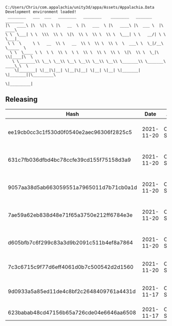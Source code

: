 ```
C:/Users/Chris/com.appalachia/unity3d/appa/Assets/Appalachia.Data
Development environment loaded!  
 ________   ___  ___   ________   ________    ________   _______    ________      
|\   ____\ |\  \|\  \ |\   __  \ |\   ___  \ |\   ____\ |\  ___ \  |\   ____\     
\ \  \___| \ \  \\\  \\ \  \|\  \\ \  \\ \  \\ \  \___| \ \   __/| \ \  \___|_    
 \ \  \     \ \   __  \\ \   __  \\ \  \\ \  \\ \  \  ___\ \  \_|/__\ \_____  \   
  \ \  \____ \ \  \ \  \\ \  \ \  \\ \  \\ \  \\ \  \|\  \\ \  \_|\ \\|____|\  \  
   \ \_______\\ \__\ \__\\ \__\ \__\\ \__\\ \__\\ \_______\\ \_______\ ____\_\  \ 
    \|_______| \|__|\|__| \|__|\|__| \|__| \|__| \|_______| \|_______||\_________\
                                                                      \|_________|
```

## Releasing
| Hash | Date | Author | Changes |
|------|------|--------|---------|
| ee19cb0cc3c1f530d0f0540e2aec96306f2825c5 | 2021-11-20 | Chris Schubert | Updating changelog and releaselog |
| 631c7fb036dfbd4bc78ccfe39cd155f75158d3a9 | 2021-11-20 | Chris Schubert | Updating changelog and releaselog |
| 9057aa38d5ab663059551a7965011d7b71cb0a1d | 2021-11-20 | Chris Schubert | Updating changelog and releaselog |
| 7ae59a62eb838d48e71f65a3750e212ff6784e3e | 2021-11-20 | Chris Schubert | Packaging updates and formatting for titles |
| d605bfb7c6f299c83a3d9b2091c511b4ef8a7864 | 2021-11-20 | Chris Schubert | Updating changelog and releaselog |
| 7c3c6715c9f77d6eff4061d0b7c500542d2d1560 | 2021-11-20 | Chris Schubert | Adding database project |
| 9d0933a5a85ed11de4c8bf2c2648409761a4431d | 2021-11-17 | Chris Schubert | Initializing organization repository for project. |
| 623babab48cd47156b65a726cde04e6646aa6508 | 2021-11-17 | Chris Schubert | Added README.md |
